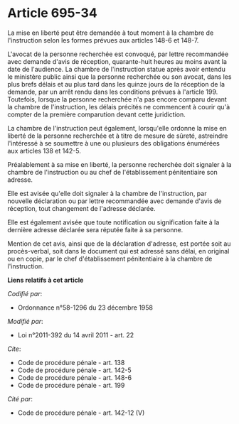 # Article 695-34

La mise en liberté peut être demandée à tout moment à la chambre de l'instruction selon les formes prévues aux articles 148-6
et 148-7. 

L'avocat de la personne recherchée est convoqué, par lettre recommandée avec demande d'avis de réception, quarante-huit
heures au moins avant la date de l'audience. La chambre de l'instruction statue après avoir entendu le ministère public ainsi
que la personne recherchée ou son avocat, dans les plus brefs délais et au plus tard dans les quinze jours de la réception de
la demande, par un arrêt rendu dans les conditions prévues à l'article 199. Toutefois, lorsque la personne recherchée n'a pas
encore comparu devant la chambre de l'instruction, les délais précités ne commencent à courir qu'à compter de la première
comparution devant cette juridiction. 

La chambre de l'instruction peut également, lorsqu'elle ordonne la mise en liberté de la personne recherchée et à titre de
mesure de sûreté, astreindre l'intéressé à se soumettre à une ou plusieurs des obligations énumérées aux articles 138 et
142-5.

Préalablement à sa mise en liberté, la personne recherchée doit signaler à la chambre de l'instruction ou au chef de
l'établissement pénitentiaire son adresse. 

Elle est avisée qu'elle doit signaler à la chambre de l'instruction, par nouvelle déclaration ou par lettre recommandée avec
demande d'avis de réception, tout changement de l'adresse déclarée. 

Elle est également avisée que toute notification ou signification faite à la dernière adresse déclarée sera réputée faite à
sa personne. 

Mention de cet avis, ainsi que de la déclaration d'adresse, est portée soit au procès-verbal, soit dans le document qui est
adressé sans délai, en original ou en copie, par le chef d'établissement pénitentiaire à la chambre de l'instruction.

**Liens relatifs à cet article**

_Codifié par_:

  - Ordonnance n°58-1296 du 23 décembre 1958

_Modifié par_:

  - Loi n°2011-392 du 14 avril 2011 - art. 22

_Cite_:

  - Code de procédure pénale - art. 138
  - Code de procédure pénale - art. 142-5
  - Code de procédure pénale - art. 148-6
  - Code de procédure pénale - art. 199

_Cité par_:

  - Code de procédure pénale - art. 142-12 (V)
